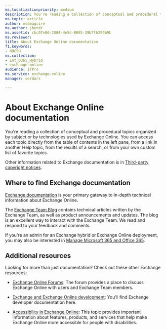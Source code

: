 ```yaml
---
ms.localizationpriority: medium
description: You're reading a collection of conceptual and procedural topics organized by subject or by technologies used by Exchange Online. You can access each topic directly from the table of contents in the left pane, from a link in another Help topic, from the results of a search, or from your own custom list of favorite topics.
ms.topic: article
author: msdmaguire
ms.author: jhendr
ms.assetid: cbc07e0d-2884-4e5d-8065-39b7f6299b9b
ms.reviewer: 
title: About Exchange Online documentation
f1.keywords:
- NOCSH
ms.collection:
- Ent_O365_Hybrid
- exchange-online
audience: ITPro
ms.service: exchange-online
manager: serdars

---
```


# About Exchange Online documentation

You're reading a collection of conceptual and procedural topics organized by subject or by technologies used by Exchange Online. You can access each topic directly from the table of contents in the left pane, from a link in another Help topic, from the results of a search, or from your own custom list of favorite topics.

Other information related to Exchange documentation is in [Third-party copyright notices](../ExchangeServer/about-documentation/third-party-copyrights.md).

## Where to find Exchange documentation

[Exchange documentation](../Hub/index.yml) is your primary gateway to in-depth technical information about Exchange Online.

The [Exchange Team Blog](https://techcommunity.microsoft.com/t5/exchange-team-blog/bg-p/Exchange) contains technical articles written by the Exchange Team, as well as product announcements and updates. The blog is an excellent way to interact with the Exchange Team. We read and respond to your feedback and comments.

If you're an admin for an Exchange hybrid or Exchange Online deployment, you may also be interested in [Manage Microsoft 365 and Office 365](/Office365/).

## Additional resources

Looking for more than just documentation? Check out these other Exchange resources:

- [Exchange Online Forums](/answers/topics/office-exchange-server-itpro.html): The forum provides a place to discuss Exchange Online with users and Exchange Team members.

- [Exchange and Exchange Online development](/exchange/client-developer/exchange-server-development): You'll find Exchange developer documentation here.

- [Accessibility in Exchange Online](./accessibility/accessibility.md): This topic provides important information about features, products, and services that help make Exchange Online more accessible for people with disabilities.
